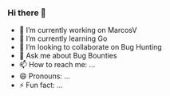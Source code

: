 ### Hi there 👋

<!--
**720922/720922** is a ✨ _special_ ✨ repository because its `README.md` (this file) appears on your GitHub profile.

Here are some ideas to get you started:
-->
- 🔭 I’m currently working on MarcosV
- 🌱 I’m currently learning Go
- 👯 I’m looking to collaborate on Bug Hunting
- 💬 Ask me about Bug Bounties
- 📫 How to reach me: ...
- 😄 Pronouns: ...
- ⚡ Fun fact: ...

